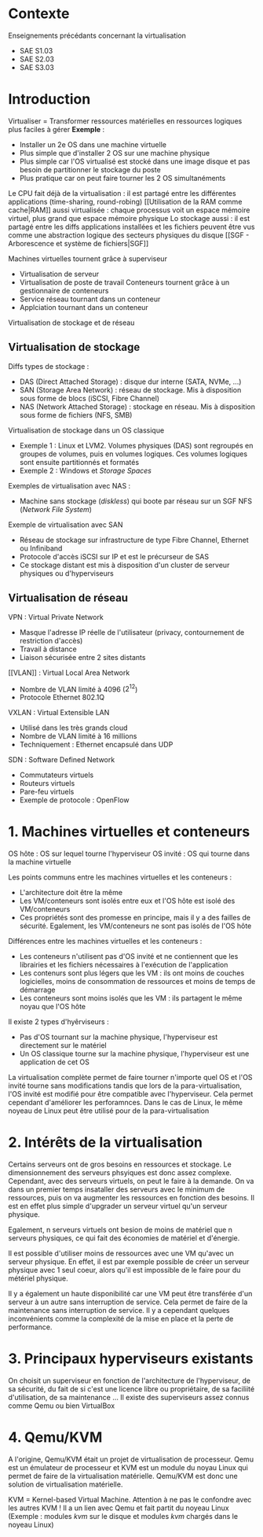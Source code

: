 # Contexte

Enseignements précédants concernant la virtualisation
- SAE S1.03
- SAE S2.03
- SAE S3.03


# Introduction
Virtualiser = Transformer ressources matérielles en ressources logiques plus faciles à gérer
**Exemple** :
- Installer un 2e OS dans une machine virtuelle
- Plus simple que d'installer 2 OS sur une machine physique
- Plus simple car l'OS virtualisé est stocké dans une image disque et pas besoin de partitionner le stockage du poste
- Plus pratique car on peut faire tourner les 2 OS simultanéments

Le CPU fait déjà de la virtualisation : il est partagé entre les différentes applications (time-sharing, round-robing)
[[Utilisation de la RAM comme cache|RAM]] aussi virtualisée : chaque processus voit un espace mémoire virtuel, plus grand que espace mémoire physique
Lo stockage aussi : il est partagé entre les diffs applications installées et les fichiers peuvent être vus comme une abstraction logique des secteurs physiques du disque [[SGF - Arborescence et système de fichiers|SGF]]

Machines virtuelles tournent grâce à superviseur
- Virtualisation de serveur
- Virtualisation de poste de travail
Conteneurs tournent grâce à un gestionnaire de conteneurs
- Service réseau tournant dans un conteneur
- Applciation tournant dans un conteneur

Virtualisation de stockage et de réseau

## Virtualisation de stockage
Diffs types de stockage :
- DAS (Direct Attached Storage) : disque dur interne (SATA, NVMe, ...)
- SAN (Storage Area Network) : réseau de stockage. Mis à disposition sous forme de blocs (iSCSI, Fibre Channel)
- NAS (Network Attached Storage) : stockage en réseau. Mis à disposition sous forme de fichiers (NFS, SMB)

Virtualisation de stockage dans un OS classique
- Exemple 1 : Linux et LVM2. Volumes physiques (DAS) sont regroupés en groupes de volumes, puis en volumes logiques. Ces volumes logiques sont ensuite partitionnés et formatés
- Exemple 2 : Windows et *Storage Spaces*

Exemples de virtualisation avec NAS :
- Machine sans stockage (*diskless*) qui boote par réseau sur un SGF NFS (*Network File System*)

Exemple de virtualisation avec SAN
- Réseau de  stockage sur infrastructure de type Fibre Channel, Ethernet ou Infiniband
- Protocole d'accès iSCSI sur IP et est le précurseur de SAS
- Ce stockage distant est mis à disposition d'un cluster de serveur physiques ou d'hyperviseurs

## Virtualisation de réseau
VPN : Virtual Private Network
- Masque l'adresse IP réelle de l'utilisateur (privacy, contournement de restriction d'accès)
- Travail à distance
- Liaison sécurisée entre 2 sites distants

[[VLAN]] : Virtual Local Area Network
- Nombre de VLAN limité à 4096 ($2^{12}$)
- Protocole Ethernet 802.1Q

VXLAN : Virtual Extensible LAN
- Utilisé dans les très grands cloud
- Nombre de VLAN limité à 16 millions
- Techniquement : Ethernet encapsulé dans UDP

SDN : Software Defined Network
- Commutateurs virtuels
- Routeurs virtuels
- Pare-feu virtuels
- Exemple de protocole : OpenFlow






# 1. Machines virtuelles et conteneurs
OS hôte : OS sur lequel tourne l'hyperviseur
OS invité : OS qui tourne dans la machine virtuelle

Les points communs entre les machines virtuelles et les conteneurs :
- L'architecture doit être la même
- Les VM/conteneurs sont isolés entre eux et l'OS hôte est isolé des VM/conteneurs
- Ces propriétés sont des promesse en principe, mais il y a des failles de sécurité. Egalement, les VM/conteneurs ne sont pas isolés de l'OS hôte

Différences entre les machines virtuelles et les conteneurs :
- Les conteneurs n'utilisent pas d'OS invité et ne contiennent que les librairies et les fichiers nécessaires à l'exécution de l'application
- Les contenurs sont plus légers que les VM : ils ont moins de couches logicielles, moins de consommation de ressources et moins de temps de démarrage
- Les conteneurs sont moins isolés que les VM : ils partagent le même noyau que l'OS hôte

Il existe 2 types d'hyêrviseurs :
- Pas d'OS tournant sur la machine physique, l'hyperviseur est directement sur le matériel
- Un OS classique tourne sur la machine physique, l'hyperviseur est une application de cet OS

La virtualisation complète permet de faire tourner n'importe quel OS et l'OS invité tourne sans modifications tandis que lors de la para-virtualisation, l'OS invité est modifié pour être compatible avec l'hyperviseur. Cela permet cependant d'améliorer les perforamnces. Dans le cas de Linux, le même noyeau de Linux peut être utilisé pour de la para-virtualisation

# 2. Intérêts de la virtualisation

Certains serveurs ont de gros besoins en ressources et stockage. Le dimensionnement des serveurs phsyiques est donc assez complexe.
Cependant, avec des serveurs virtuels, on peut le faire à la demande. On va dans un premier temps insataller des serveurs avec le minimum de ressources, puis on va augmenter les ressources en fonction des besoins. Il est en effet plus simple d'upgrader un serveur virtuel qu'un serveur physique.

Egalement, n serveurs virtuels ont besion de moins de matériel que n serveurs physiques, ce qui fait des économies de matériel et d'énergie.

Il est possible d'utiliser moins de ressources avec une VM qu'avec un serveur physique. En effet, il est par exemple possible de créer un serveur physique avec 1 seul coeur, alors qu'il est impossible de le faire pour du métériel physique.


Il y a également un haute disponibilité car une VM peut être transférée d'un serveur à un autre sans interruption de service. Cela permet de faire de la maintenance sans interruption de service.
Il y a cependant quelques inconvénients comme la complexité de la mise en place et la perte de performance.


# 3. Principaux hyperviseurs existants

On choisit un superviseur en fonction de l'architecture de l'hyperviseur, de sa sécurité, du fait de si c'est une licence libre ou propriétaire, de sa faciliité d'utilisation, de sa maintenance ...
Il existe des superviseurs assez connus comme Qemu ou bien VirtualBox

# 4. Qemu/KVM
A l'origine, Qemu/KVM était un projet de virtualisation de processeur. Qemu est un émulateur de processeur et KVM est un module du noyau Linux qui permet de faire de la virtualisation matérielle. Qemu/KVM est donc une solution de virtualisation matérielle.

KVM = Kernel-based Virtual Machine. Attention à ne pas le confondre avec les autres KVM !
Il a un lien avec Qemu et fait partit du noyeau Linux (Exemple : modules *kvm* sur le disque et modules *kvm* chargés dans le noyeau Linux)
